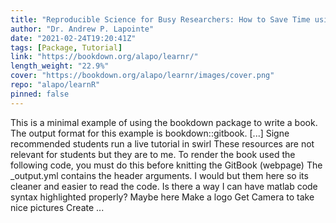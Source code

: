 ```yaml
---
title: "Reproducible Science for Busy Researchers: How to Save Time using Literate Programming"
author: "Dr. Andrew P. Lapointe"
date: "2021-02-24T19:20:41Z"
tags: [Package, Tutorial]
link: "https://bookdown.org/alapo/learnr/"
length_weight: "22.9%"
cover: "https://bookdown.org/alapo/learnr/images/cover.png"
repo: "alapo/learnR"
pinned: false
---
```


This is a minimal example of using the bookdown package to write a book. The output format for this example is bookdown::gitbook. [...] Signe recommended students run a live tutorial in swirl These resources are not relevant for students but they are to me. To render the book used the following code, you must do this before knitting the GitBook (webpage) The _output.yml contains the header arguments. I would but them here so its cleaner and easier to read the code. Is there a way I can have matlab code syntax highlighted properly? Maybe here Make a logo Get Camera to take nice pictures Create  ...
